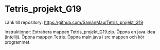 # Tetris_projekt_G19

Länk till repository: https://github.com/SamanMau/Tetris_projekt_G19

Instruktioner: Extrahera mappen Tetris_projekt_G19.zip. Öppna en java idea (intellij). Öppna mappen Tetris. Öppna main.java i src mappen och kör programmet.

